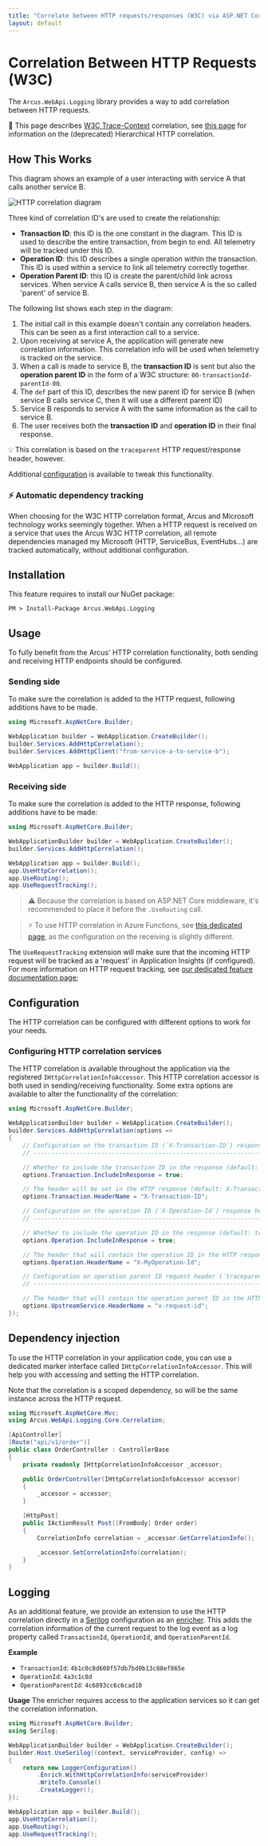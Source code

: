 ```yaml
---
title: "Correlate between HTTP requests/responses (W3C) via ASP.NET Core middleware"
layout: default
---
```


# Correlation Between HTTP Requests (W3C)
The `Arcus.WebApi.Logging` library provides a way to add correlation between HTTP requests. 

🚩 This page describes  [W3C Trace-Context](https://www.w3.org/TR/trace-context-1/) correlation, see [this page](./correlation-hierarchical.md) for information on the (deprecated) Hierarchical HTTP correlation.

## How This Works
This diagram shows an example of a user interacting with service A that calls another service B.

![HTTP correlation diagram](/img/http-correlation-w3c.png)

Three kind of correlation ID's are used to create the relationship:
* **Transaction ID**: this ID is the one constant in the diagram. This ID is used to describe the entire transaction, from begin to end. All telemetry will be tracked under this ID.
* **Operation ID**: this ID describes a single operation within the transaction. This ID is used within a service to link all telemetry correctly together.
* **Operation Parent ID**: this ID is create the parent/child link across services. When service A calls service B, then service A is the so called 'parent' of service B.

The following list shows each step in the diagram:
1. The initial call in this example doesn't contain any correlation headers. This can be seen as a first interaction call to a service. 
2. Upon receiving at service A, the application will generate new correlation information. This correlation info will be used when telemetry is tracked on the service.
3. When a call is made to service B, the **transaction ID** is sent but also the **operation parent ID** in the form of a W3C structure: `00-transactionId-parentId-00`.
4. The `def` part of this ID, describes the new parent ID for service B (when service B calls service C, then it will use a different parent ID)
5. Service B responds to service A with the same information as the call to service B.
6. The user receives both the **transaction ID** and **operation ID** in their final response.

💡 This correlation is based on the `traceparent` HTTP request/response header, however.

Additional [configuration](#configuration) is available to tweak this functionality.

### ⚡ Automatic dependency tracking
When choosing for the W3C HTTP correlation format, Arcus and Microsoft technology works seemingly together. When a HTTP request is received on a service that uses the Arcus W3C HTTP correlation, all remote dependencies managed my Microsoft (HTTP, ServiceBus, EventHubs...) are tracked automatically, without additional configuration.

## Installation
This feature requires to install our NuGet package:

```shell
PM > Install-Package Arcus.WebApi.Logging
```

## Usage
To fully benefit from the Arcus' HTTP correlation functionality, both sending and receiving HTTP endpoints should be configured.

### Sending side
To make sure the correlation is added to the HTTP request, following additions have to be made.

```csharp
using Microsoft.AspNetCore.Builder;

WebApplication builder = WebApplication.CreateBuilder();
builder.Services.AddHttpCorrelation();
builder.Services.AddHttpClient("from-service-a-to-service-b");

WebApplication app = builder.Build();
```

### Receiving side
To make sure the correlation is added to the HTTP response, following additions have to be made:

```csharp
using Microsoft.AspNetCore.Builder;

WebApplicationBuilder builder = WebApplication.CreateBuilder();
builder.Services.AddHttpCorrelation();

WebApplication app = builder.Build();
app.UseHttpCorrelation();
app.UseRouting();
app.UseRequestTracking();
```

> ⚠ Because the correlation is based on <span>ASP.NET</span> Core middleware, it's recommended to place it before the `.UseRouting` call.

> ⚡ To use HTTP correlation in Azure Functions, see [this dedicated page](correlation-azure-functions.md), as the configuration on the receiving is slightly different.

The `UseRequestTracking` extension will make sure that the incoming HTTP request will be tracked as a 'request' in Application Insights (if configured).
For more information on HTTP request tracking, see [our dedicated feature documentation page](./logging.md);

## Configuration
The HTTP correlation can be configured with different options to work for your needs.

### Configuring HTTP correlation services
The HTTP correlation is available throughout the application via the registered `IHttpCorrelationInfoAccessor`. This HTTP correlation accessor is both used in sending/receiving functionality.
Some extra options are available to alter the functionality of the correlation:

```csharp
using Microsoft.AspNetCore.Builder;

WebApplicationBuilder builder = WebApplication.CreateBuilder();
builder.Services.AddHttpCorrelation(options =>
{
    // Configuration on the transaction ID (`X-Transaction-ID`) response header.
    // ---------------------------------------------------------------------------------

    // Whether to include the transaction ID in the response (default: true).
    options.Transaction.IncludeInResponse = true;

    // The header will be set in the HTTP response (default: X-Transaction-ID).
    options.Transaction.HeaderName = "X-Transaction-ID";

    // Configuration on the operation ID (`X-Operation-Id`) response header.
    // ----------------------------------------------------------------

    // Whether to include the operation ID in the response (default: true).
    options.Operation.IncludeInResponse = true;

    // The header that will contain the operation ID in the HTTP response (default: X-Operation-Id).
    options.Operation.HeaderName = "X-MyOperation-Id";

    // Configuration on operation parent ID request header (`traceparent`).
    // ------------------------------------------------------------------

    // The header that will contain the operation parent ID in the HTTP request (default: traceparent).
    options.UpstreamService.HeaderName = "x-request-id";
});
```

## Dependency injection
To use the HTTP correlation in your application code, you can use a dedicated marker interface called `IHttpCorrelationInfoAccessor`.
This will help you with accessing and setting the HTTP correlation.

Note that the correlation is a scoped dependency, so will be the same instance across the HTTP request.

```csharp
using Microsoft.AspNetCore.Mvc;
using Arcus.WebApi.Logging.Core.Correlation;

[ApiController]
[Route("api/v1/order")]
public class OrderController : ControllerBase
{
    private readonly IHttpCorrelationInfoAccessor _accessor;

    public OrderController(IHttpCorrelationInfoAccessor accessor)
    {
        _accessor = accessor;
    }

    [HttpPost]
    public IActionResult Post([FromBody] Order order)
    {
        CorrelationInfo correlation = _accessor.GetCorrelationInfo();

        _accessor.SetCorrelationInfo(correlation);
    }
}
```

## Logging
As an additional feature, we provide an extension to use the HTTP correlation directly in a [Serilog](https://serilog.net/) configuration as an [enricher](https://github.com/serilog/serilog/wiki/Enrichment). 
This adds the correlation information of the current request to the log event as a log property called `TransactionId`, `OperationId`, and `OperationParentId`.

**Example**

- `TransactionId`: `4b1c0c8d608f57db7bd0b13c88ef865e`
- `OperationId`: `4a3c1c8d`
- `OperationParentId`: `4c6893cc6c6cad10`

**Usage**
The enricher requires access to the application services so it can get the correlation information.

```csharp
using Microsoft.AspNetCore.Builder;
using Serilog;

WebApplicationBuilder builder = WebApplication.CreateBuilder();
builder.Host.UseSerilog((context, serviceProvider, config) =>
{
    return new LoggerConfiguration()
        .Enrich.WithHttpCorrelationInfo(serviceProvider)
        .WriteTo.Console()
        .CreateLogger();
});

WebApplication app = builder.Build();
app.UseHttpCorrelation();
app.UseRouting();
app.UseRequestTracking();
```

